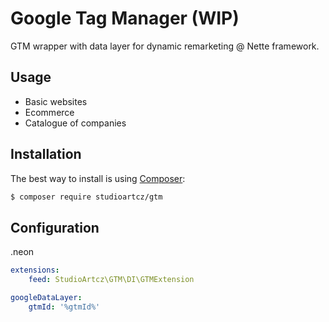 # Google Tag Manager (WIP)
GTM wrapper with data layer for dynamic remarketing @ Nette framework.

Usage
------------
- Basic websites
- Ecommerce
- Catalogue of companies

Installation
------------

The best way to install is using  [Composer](http://getcomposer.org/):

```sh
$ composer require studioartcz/gtm
```

Configuration
-------------

.neon
```yml
extensions:
	feed: StudioArtcz\GTM\DI\GTMExtension

googleDataLayer:
	gtmId: '%gtmId%'
```
